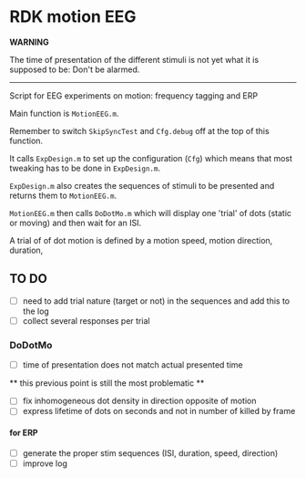 # RDK motion EEG

**WARNING**

The time of presentation of the different stimuli is not yet what it is supposed to be: Don't be alarmed.

___

Script for EEG experiments on motion: frequency tagging and ERP

Main function is `MotionEEG.m`.

Remember to switch `SkipSyncTest` and `Cfg.debug` off at the top of this function.

It calls `ExpDesign.m` to set up the configuration (`Cfg`) which means that most tweaking has to be done in `ExpDesign.m`.

`ExpDesign.m` also creates the sequences of stimuli to be presented and returns them to `MotionEEG.m`.

`MotionEEG.m` then calls `DoDotMo.m` which will display one 'trial' of dots (static or moving) and then wait for an ISI.

A trial of of dot motion is defined by a motion speed, motion direction, duration,


## TO DO
- [ ] need to add trial nature (target or not) in the sequences and add this to the log
- [ ] collect several responses per trial

### DoDotMo
- [ ] time of presentation does not match actual presented time

** this previous point is still the most problematic **

- [ ] fix inhomogeneous dot density in direction opposite of motion
- [ ] express lifetime of dots on seconds and not in number of killed by frame

#### for ERP
- [ ] generate the proper stim sequences (ISI, duration, speed, direction)
- [ ] improve log
